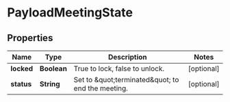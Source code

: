
# PayloadMeetingState

## Properties
Name | Type | Description | Notes
------------ | ------------- | ------------- | -------------
**locked** | **Boolean** | True to lock, false to unlock. |  [optional]
**status** | **String** | Set to \&quot;terminated\&quot; to end the meeting. |  [optional]



